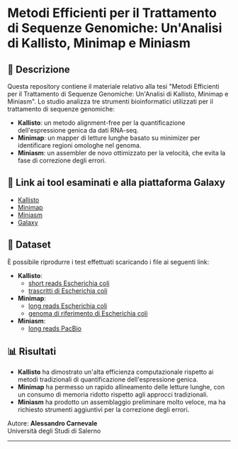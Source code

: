 # Metodi Efficienti per il Trattamento di Sequenze Genomiche: Un'Analisi di Kallisto, Minimap e Miniasm

## 📌 Descrizione
Questa repository contiene il materiale relativo alla tesi "Metodi Efficienti per il Trattamento di Sequenze Genomiche: Un'Analisi di Kallisto, Minimap e Miniasm". Lo studio analizza tre strumenti bioinformatici utilizzati per il trattamento di sequenze genomiche:

- **Kallisto**: un metodo alignment-free per la quantificazione dell'espressione genica da dati RNA-seq.
- **Minimap**: un mapper di letture lunghe basato su minimizer per identificare regioni omologhe nel genoma.
- **Miniasm**: un assembler de novo ottimizzato per la velocità, che evita la fase di correzione degli errori.

## 🔗 Link ai tool esaminati e alla piattaforma Galaxy
- [Kallisto](https://github.com/pachterlab/kallisto)
- [Minimap](https://github.com/lh3/minimap2)
- [Miniasm](https://github.com/lh3/miniasm)
- [Galaxy](https://usegalaxy.org/)

## 🔬 Dataset
È possibile riprodurre i test effettuati scaricando i file ai seguenti link:
- **Kallisto**:
  - [short reads Escherichia coli](https://www.ebi.ac.uk/ena/browser/view/ERR2686027)
  - [trascritti di Escherichia coli](https://ftp.ensemblgenomes.ebi.ac.uk/pub/bacteria/release-60/fasta/bacteria_0_collection/escherichia_coli_str_k_12_substr_mg1655_gca_000005845/cdna/)
- **Minimap**:
  - [long reads Escherichia coli](https://ftp.sra.ebi.ac.uk/vol1/fastq/SRR320/083/SRR32026183/)
  - [genoma di riferimento di Escherichia coli](https://www.ncbi.nlm.nih.gov/datasets/genome/GCF_000005845.2/)
- **Miniasm**:
  - [long reads PacBio](http://www.cbcb.umd.edu/software/PBcR/data/selfSampleData.tar.gz) 

## 📊 Risultati
- **Kallisto** ha dimostrato un'alta efficienza computazionale rispetto ai metodi tradizionali di quantificazione dell'espressione genica.
- **Minimap** ha permesso un rapido allineamento delle letture lunghe, con un consumo di memoria ridotto rispetto agli approcci tradizionali.
- **Miniasm** ha prodotto un assemblaggio preliminare molto veloce, ma ha richiesto strumenti aggiuntivi per la correzione degli errori.

Autore: **Alessandro Carnevale**  
Università degli Studi di Salerno  

---
